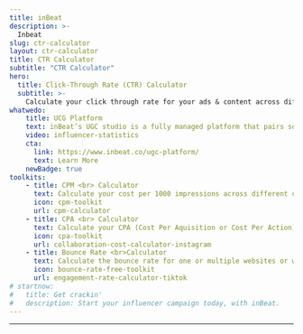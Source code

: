 ```yaml
---
title: inBeat
description: >-
  Inbeat
slug: ctr-calculator
layout: ctr-calculator
title: CTR Calculator
subtitle: "CTR Calculator"
hero:
  title: Click-Through Rate (CTR) Calculator
  subtitle: >-
    Calculate your click through rate for your ads & content across different channels or multiple campaigns 
whatwedo:
    title: UCG Platform
    text: inBeat’s UGC studio is a fully managed platform that pairs social media creators & brands to generate high quality UGC at scale. 
    video: influencer-statistics  
    cta:
      link: https://www.inbeat.co/ugc-platform/
      text: Learn More
    newBadge: true
toolkits:
    - title: CPM <br> Calculator
      text: Calculate your cost per 1000 impressions across different channels or multiple campaigns 
      icon: cpm-toolkit
      url: cpm-calculator
    - title: CPA <br> Calculator
      text: Calculate your CPA (Cost Per Aquisition or Cost Per Action) across different channels.
      icon: cpa-toolkit
      url: collaboration-cost-calculator-instagram
    - title: Bounce Rate <br>Calculator
      text: Calculate the bounce rate for one or multiple websites or webpages.
      icon: bounce-rate-free-toolkit
      url: engagement-rate-calculator-tiktok
# startnow:
#   title: Get crackin'
#   description: Start your influencer campaign today, with inBeat.
---
```


---
